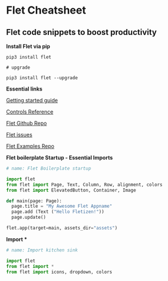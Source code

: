 # Flet Cheatsheet
## Flet code snippets to boost productivity

**Install Flet via pip**

```
pip3 install flet

# upgrade

pip3 install flet --upgrade
```

**Essential links**


[Getting started guide](https://flet.dev/docs/guides/python/getting-started)

[Controls Reference](https://flet.dev/docs/controls)

[Flet Github Repo](https://github.com/flet-dev/flet)

[Flet issues](https://github.com/flet-dev/flet/issues)

[Flet Examples Repo](https://github.com/flet-dev/examples/tree/main/python)

**Flet boilerplate Startup - Essential Imports**

```python
# name: Flet Boilerplate startup

import flet
from flet import Page, Text, Column, Row, alignment, colors
from flet import ElevatedButton, Container, Image

def main(page: Page):
  page.title = "My Awesome Flet Appname"
  page.add (Text ("Hello Fletizen!"))
  page.update()

flet.app(target=main, assets_dir="assets")
```

**Import \***

```python
# name: Import kitchen sink

import flet
from flet import *
from flet import icons, dropdown, colors
```



